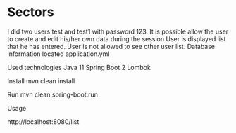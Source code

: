 # Sectors
I did two users test and test1 with password 123.
It is possible allow the user to create and  edit his/her own data during the session 
User is displayed list  that he has entered. User is not allowed to see other user list.
Database information located application.yml


Used technologies
Java 11
Spring Boot 2
Lombok

Install
mvn clean install

Run
mvn clean spring-boot:run

Usage

http://localhost:8080/list
